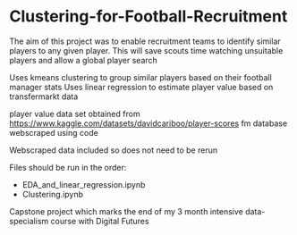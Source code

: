 # Clustering-for-Football-Recruitment
 
The aim of this project was to enable recruitment teams to identify similar players to any given player.
This will save scouts time watching unsuitable players and allow a global player search


Uses kmeans clustering to group similar players based on their football manager stats
Uses linear regression to estimate player value based on transfermarkt data


player value data set obtained from https://www.kaggle.com/datasets/davidcariboo/player-scores
fm database webscraped using code

Webscraped data included so does not need to be rerun

Files should be run in the order:
- EDA_and_linear_regression.ipynb
- Clustering.ipynb

Capstone project which marks the end of my 3 month intensive data-specialism course with Digital Futures
